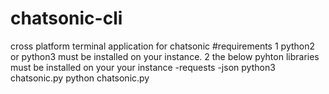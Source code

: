 # chatsonic-cli
cross platform terminal application for chatsonic
#requirements
1 python2 or python3 must be installed on your instance.
2 the below pyhton libraries must be installed on your your instance 
    -requests
    -json
 python3 chatsonic.py
 python chatsonic.py
